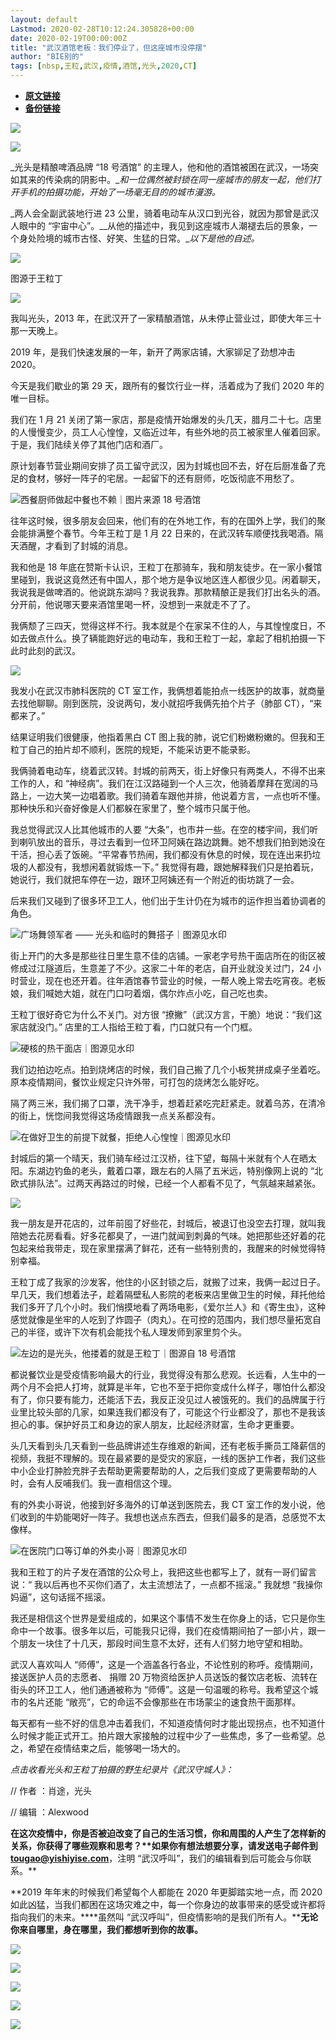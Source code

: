 ```yaml
---
layout: default
Lastmod: 2020-02-28T10:12:24.305828+00:00
date: 2020-02-19T00:00:00Z
title: "武汉酒馆老板：我们停业了，但这座城市没停摆"
author: "BIE别的"
tags: [nbsp,王粒,武汉,疫情,酒馆,光头,2020,CT]
---
```


* [**原文链接**](http://mp.weixin.qq.com/s?__biz=MjM5NTc1NjYyMA==&amp;mid=2651772609&amp;idx=1&amp;sn=128c8b1f374dd553d7458fd36baddf27&amp;chksm=bd09d9e28a7e50f44de16c785a6df9499fb37cb3458c9456841369b138c6b5c56dc3f7469735#rd)
* [**备份链接**](http://archive.ph/8A1fn)


![](/images/post/12ce520c85323223f9e8d89cb4728efc.jpg)

![](/images/post/b9309498b7844d809294c8da49f03ed6.jpg)

_光头是精酿啤酒品牌 “18 号酒馆” 的主理人，他和他的酒馆被困在武汉，一场突如其来的传染病的阴影中。__和一位偶然被封锁在同一座城市的朋友一起，他们打开手机的拍摄功能，开始了一场毫无目的的城市漫游。_

_两人会全副武装地行进 23 公里，骑着电动车从汉口到光谷，就因为那曾是武汉人眼中的 “宇宙中心”。__从他的描述中，我见到这座城市人潮褪去后的景象，一个身处险境的城市古怪、好笑、生猛的日常。__以下是他的自述。_

![](/images/post/af2087beb03af37668fdce099e3584d9.jpg)

图源于王粒丁

![](/images/post/0c11e073e53fb749b3316712f23da607.jpg)

我叫光头，2013 年，在武汉开了一家精酿酒馆，从未停止营业过，即使大年三十那一天晚上。  

2019 年，是我们快速发展的一年，新开了两家店铺，大家铆足了劲想冲击 2020。

今天是我们歇业的第 29 天，跟所有的餐饮行业一样，活着成为了我们 2020 年的唯一目标。

我们在 1 月 21 关闭了第一家店，那是疫情开始爆发的头几天，腊月二十七。店里的人慢慢变少，员工人心惶惶，又临近过年，有些外地的员工被家里人催着回家。于是，我们陆续关停了其他门店和酒厂。

原计划春节营业期间安排了员工留守武汉，因为封城也回不去，好在后厨准备了充足的食材，够好一阵子的宅居。一起留下的还有厨师，吃饭彻底不用愁了。

![](/images/post/e7f408e81807ddd1857d0787b24eb712.jpg)西餐厨师做起中餐也不赖｜图片来源 18 号酒馆

往年这时候，很多朋友会回来，他们有的在外地工作，有的在国外上学，我们的聚会能排满整个春节。今年王粒丁是 1 月 22 日来的，在武汉转车顺便找我喝酒。隔天酒醒，才看到了封城的消息。

我和他是 18 年底在赞斯卡认识，王粒丁在那骑车，我和朋友徒步。在一家小餐馆里碰到，我说这竟然还有中国人，那个地方是争议地区连人都很少见。闲着聊天，我说我是做啤酒的。他说跳东湖吗？我说我靠。那款精酿正是我们打出名头的酒。分开前，他说哪天要来酒馆里喝一杯，没想到一来就走不了了。

我俩颓了三四天，觉得这样不行。我本就是个在家呆不住的人，与其惶惶度日，不如去做点什么。换了辆能跑好远的电动车，我和王粒丁一起，拿起了相机拍摄一下此时此刻的武汉。

![](/images/post/7abc099a12d5d1947ab19479526a40c6.jpg)

我发小在武汉市肺科医院的 CT 室工作，我俩想着能拍点一线医护的故事，就商量去找他聊聊。刚到医院，没说两句，发小就招呼我俩先拍个片子（肺部 CT），“来都来了。”

结果证明我们很健康，他指着黑白 CT 图上我的肺，说它们粉嫩粉嫩的。但我和王粒丁自己的拍片却不顺利，医院的规矩，不能采访更不能录影。

我俩骑着电动车，绕着武汉转。封城的前两天，街上好像只有两类人，不得不出来工作的人，和 “神经病”。我们在江汉路碰到一个人三次，他骑着摩拜在宽阔的马路上，一边大笑一边唱着歌。我们骑着车跟他并排，他说着方言，一点也听不懂。那种快乐和兴奋好像是人们都躲在家里了，整个城市只属于他。

我总觉得武汉人比其他城市的人要 “大条”，也市井一些。在空的楼宇间，我们听到喇叭放出的音乐，寻过去看到一位环卫阿姨在路边跳舞。她不想我们拍到她没在干活，担心丢了饭碗。“平常春节热闹，我们都没有休息的时候，现在连出来扔垃圾的人都没有，我想闲着就锻炼一下。” 我觉得有趣，跟她解释我们只是拍着玩，她说行，我们就把车停在一边，跟环卫阿姨还有一个附近的街坊跳了一会。

后来我们又碰到了很多环卫工人，他们出于生计仍在为城市的运作担当着协调者的角色。

![](/images/post/126ea51f8fa7f2fa3bf04ebd99158a33.jpg)广场舞领军者 —— 光头和临时的舞搭子｜图源见水印

街上开门的大多是那些往日里生意不佳的店铺。一家老字号热干面店所在的街区被修成过江隧道后，生意差了不少。这家二十年的老店，自开业就没关过门，24 小时营业，现在也还开着。往年酒馆春节营业的时候，一帮人晚上常去吃宵夜。老板娘，我们喊她大姐，就在门口叼着烟，偶尔炸点小吃，自己吃也卖。

王粒丁很好奇它为什么不关门。对方很 “撩撇”（武汉方言，干脆）地说：“我们这家店就没门。” 店里的工人指给王粒丁看，门口就只有一个门框。

![](/images/post/87d94178002cb2eb8d4a7cf69ec2c32a.jpg)硬核的热干面店｜图源见水印

我们边拍边吃点。拍到烧烤店的时候，我们自己搬了几个小板凳拼成桌子坐着吃。原本疫情期间，餐饮业规定只许外带，可打包的烧烤怎么能好吃。

隔了两三米，我们揭了口罩，洗干净手，想着赶紧吃完赶紧走。就着乌苏，在清冷的街上，恍惚间我觉得这场疫情跟我一点关系都没有。

![](/images/post/1b4df685bfca999011c55c8a59b47671.jpg)在做好卫生的前提下就餐，拒绝人心惶惶｜图源见水印

封城后的第一个晴天，我们骑车经过江汉桥，往下望，每隔十米就有个人在晒太阳。东湖边钓鱼的老头，戴着口罩，跟左右的人隔了五米远，特别像网上说的 “北欧式排队法”。过两天再路过的时候，已经一个人都看不见了，气氛越来越紧张。

![](/images/post/8efedc47e2da5d8ae0289398556e89dd.jpg)

我一朋友是开花店的，过年前囤了好些花，封城后，被退订也没空去打理，就叫我陪她去花房看看。好多花都臭了，一进门就闻到刺鼻的气味。她把那些还好着的花包起来给我带走，现在家里摆满了鲜花，还有一些特别贵的，我醒来的时候觉得特别幸福。  

王粒丁成了我家的沙发客，他住的小区封锁之后，就搬了过来，我俩一起过日子。早几天，我们想着法子，趁着隔壁私人影院的老板来店里做卫生的时候，拜托他给我们多开了几个小时。我们悄摸地看了两场电影，《爱尔兰人》和《寄生虫》，这种感觉就像是坐牢的人吃到了炸圆子（肉丸）。在可控的范围内，我们想尽量拓宽自己的半径，或许下次有机会能找个私人理发师到家里剪个头。

![](/images/post/951abee125acad3f19b4705b62d37123.jpg)左边的是光头，他搂着的就是王粒丁｜图源自 18 号酒馆

都说餐饮业是受疫情影响最大的行业，我觉得没有那么悲观。长远看，人生中的一两个月不会把人打垮，就算是半年，它也不至于把你变成什么样子，哪怕什么都没有了，你只要有能力，还能活下去，我反正没见过人被饿死的。我们的品牌属于行业里比较头部的几家，如果连我们都没有了，可能这个行业都没了，那也不是我该担心的事。保护好员工和身边的家人朋友，比起经济财富，生命才更重要。

头几天看到头几天看到一些品牌讲述生存维艰的新闻，还有老板手撕员工降薪信的视频，我挺不理解的。现在最紧要的是受灾的家庭，一线的医护工作者，我们这些中小企业打肿脸充胖子去帮助更需要帮助的人，之后我们变成了更需要帮助的人时，会有人反哺我们。我一直相信这个理。

有的外卖小哥说，他接到好多海外的订单送到医院去，我 CT 室工作的发小说，他们收到的牛奶能喝好一阵子。我想也送点东西去，但我们最多的是酒，总感觉不太像样。

![](/images/post/359d75c1f89638fc737f749f6015e728.jpg)在医院门口等订单的外卖小哥｜图源见水印

我和王粒丁的片子发在酒馆的公众号上，我把这些也都写上了，就有一哥们留言说：“ 我以后再也不买你们酒了，太主流想法了，一点都不摇滚。” 我就想 “我操你妈逼”，这句话摇不摇滚。

我还是相信这个世界是爱组成的，如果这个事情不发生在你身上的话，它只是你生命中一个故事。很多年以后，可能我只记得，我们在疫情期间拍了一部小片，跟一个朋友一块住了十几天，那段时间生意不太好，还有人们努力地守望和相助。

武汉人喜欢叫人 “师傅”，这是一个涵盖各行各业，不论性别的称呼。疫情期间，接送医护人员的志愿者、 捐赠 20 万物资给医护人员送饭的餐饮店老板、流转在街头的环卫工人，他们通通被称为 “师傅”。这是一句温暖的称号。我希望这个城市的名片还能 “敞亮”，它的命运不会像那些在市场蒙尘的速食热干面那样。

每天都有一些不好的信息冲击着我们，不知道疫情何时才能出现拐点，也不知道什么时候才能正式开工。拍片跟大家接触的过程中少了一些焦虑，多了一些希望。总之，希望在疫情结束之后，能够喝一场大的。

_点击收看光头和王粒丁拍摄的野生纪录片《武汉守城人》：_

  

// 作者 ：肖途，光头

// 编辑 ：Alexwood

**在这次疫情中，你是否被迫改变了自己的生活习惯，你和周围的人产生了怎样新的关系，你获得了哪些观察和思考？****如果你有想法想要分享，请发送电子邮件到** [**tougao@yishiyise.com**](mailto:tougao@yishiyise.com)**，注明 “武汉呼叫”，我们的编辑看到后可能会与你联系。**

**2019 年年末的时候我们希望每个人都能在 2020 年更脚踏实地一点，而 2020 如此凶猛，当我们都困在这场灾难之中，每一个你身边的故事带来的感受或许都将指向我们的未来。****虽然叫 “武汉呼叫”，但疫情影响的是我们所有人。****无论你来自哪里，身在哪里，我们都想听到你的故事。**

![](/images/post/202cf39c5c1dff7f754d18f0f44a6caa.jpg)

[![](/images/post/e09f686a4cceaa3b6f83318082458ee9.jpg)](http://mp.weixin.qq.com/s?__biz=MjM5NTc1NjYyMA==&mid=2651772590&idx=1&sn=c3b1e1d7e82568ca94646a69f21123a1&chksm=bd09d98d8a7e509b74eac096a6be610ad3fdc5ff3cd4b198344247d1e3557ab6b2cee512de3a&scene=21#wechat_redirect)

[![](/images/post/ff7bda92b2074a576a60627e4c285f34.jpg)](http://mp.weixin.qq.com/s?__biz=MjM5NTc1NjYyMA==&mid=2651772564&idx=1&sn=f9d1cf306f3e28de3cef97bbbe124fa4&chksm=bd09d9b78a7e50a1000735c5e780473d216b200c7a7e1f1e15c81086b0e829d7d9cce0fd12af&scene=21#wechat_redirect)

[![](/images/post/56cafc0ea110986dab56d64e258cabc9.jpg)](http://mp.weixin.qq.com/s?__biz=MjM5NTc1NjYyMA==&mid=2651772575&idx=2&sn=da6e5b8d53eb389dbc2b001322a20fed&chksm=bd09d9bc8a7e50aa2723b220510885fc8f24b01521be6a65e595b45047911eca6eb501f97bb2&scene=21#wechat_redirect)

![](/images/post/ddce396dac7d0126dd20c2f5ca378725.jpg)

